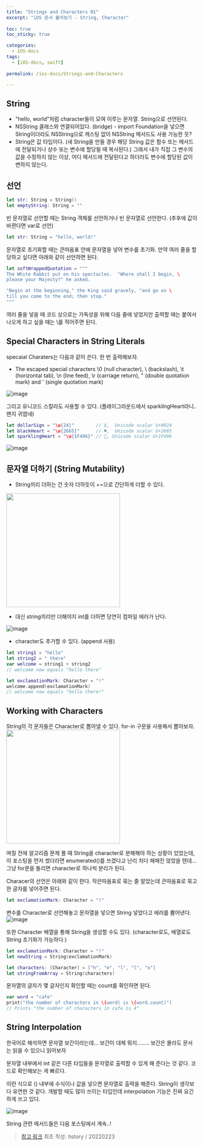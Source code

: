 ```yaml
---
title: "Strings and Characters 01"
excerpt: "iOS 문서 훑어보기 - String, Character"
  
toc: true
toc_sticky: true

categories:
  - iOS-docs
tags:
  - [iOS-docs, swift]
  
permalink: /ios-docs/Strings-and-Characters

---
```

## String
- "hello, world"처럼 character들이 모여 이루는 문자열. String으로 선언된다. 
- NSString 클래스와 연결되어있다. (bridge) - import Foundation을 넣으면 String이더라도 NSString으로 캐스팅 없이 NSString 메서드도 사용 가능한 듯?
- String은 값 타입이다. (새 String을 만들 경우 해당 String 값은 함수 또는 메서드에 전달되거나 상수 또는 변수에 할당될 때 복사된다.) 그래서 내가 직접 그 변수의 값을 수정하지 않는 이상, 어디 메서드에 전달된다고 하더라도 변수에 할당된 값이 변하지 않는다.


## 선언

```swift
let str: String = String()
let emptyString: String = ""
```

빈 문자열로 선언할 때는 String 객체를 선언하거나 빈 문자열로 선언한다. (추후에 값이 바뀐다면 var로 선언)


```swift
let str: String = "hello, world!"
```

문자열로 초기화할 때는 큰따옴표 안에 문자열을 넣어 변수를 초기화. 만약 여러 줄을 할당하고 싶다면 아래와 같이 선언하면 된다.


```swift
let softWrappedQuotation = """
The White Rabbit put on his spectacles.  "Where shall I begin, \
please your Majesty?" he asked.

"Begin at the beginning," the King said gravely, "and go on \
till you come to the end; then stop."
"""
```

여러 줄을 넣을 때 코드 상으로는 가독성을 위해 다음 줄에 넣었지만 출력할 때는 붙여서 나오게 하고 싶을 때는 \를 적어주면 된다.


## Special Characters in String Literals
specaial Charaters는 다음과 같이 쓴다. 한 번 출력해보자.

- The escaped special characters \0 (null character), \\ (backslash), \t (horizontal tab), \n (line feed), \r (carriage return), \" (double quotation mark) and \' (single quotation mark)

![image](https://user-images.githubusercontent.com/22000470/184153258-73905ef8-c772-4507-8611-4a73c5fa0dcc.png)

그리고 유니코드 스칼라도 사용할 수 있다. (플레이그라운드에서 sparkilngHeart라니.. 왠지 귀엽네)

```swift
let dollarSign = "\u{24}"        // $,  Unicode scalar U+0024
let blackHeart = "\u{2665}"      // ♥,  Unicode scalar U+2665
let sparklingHeart = "\u{1F496}" // 💖, Unicode scalar U+1F496
```
![image](https://user-images.githubusercontent.com/22000470/184153326-3532800f-fdb8-4037-86b7-107d77b48f57.png)

## 문자열 더하기 (String Mutability)
- String끼리 더하는 건 숫자 더하듯이 +=으로 간단하게 더할 수 있다. 

<img src="https://user-images.githubusercontent.com/22000470/184153495-dcb32173-054e-486a-bcb4-4c2556035a76.png" width="300">

- 대신 string끼리만 더해야지 int를 더하면 당연히 컴파일 에러가 난다.

![image](https://user-images.githubusercontent.com/22000470/184153568-f1fb6384-9e7c-4e5d-9091-c75acac75a7a.png)


- character도 추가할 수 있다. (append 사용)

```swift
let string1 = "hello"
let string2 = " there"
var welcome = string1 + string2
// welcome now equals "hello there"

let exclamationMark: Character = "!"
welcome.append(exclamationMark)
// welcome now equals "hello there!"
```

## Working with Characters
String의 각 문자들은 Character로 뽑아낼 수 있다. for-in 구문을 사용해서 뽑아보자.
<img src="https://user-images.githubusercontent.com/22000470/184153797-a1078316-87ca-463f-bfe1-7f774d58fac9.png" width="300">

며칠 전에 알고리즘 문제 풀 때 String을 character로 분해해야 하는 상황이 있었는데, 이 포스팅을 먼저 썼더라면 enumerated()를 쓰겠다고 난리 치다 헤매진 않았을 텐데... 그냥 for문을 돌리면 character로 하나씩 분리가 된다.

Characer의 선언은 아래와 같이 한다. 작은따옴표로 묶는 줄 알았는데 큰따옴표로 묶고 한 글자를 넣어주면 된다.

```swift
let exclamationMark: Character = "!"
```

변수를 Character로 선언해놓고 문자열을 넣으면 String 넣었다고 에러를 뿜어낸다.
![image](https://user-images.githubusercontent.com/22000470/184153990-df68e685-d312-4fd6-8037-ea1983877c21.png)

또한 Character 배열을 통해 String을 생성할 수도 있다. (character로도, 배열로도 String 초기화가 가능하다.)

```swift
let exclamationMark: Character = "!"
let newString = String(exclamationMark)

let characters: [Character] = ["h", "e", "l", "l", "o"]
let stringFromArray = String(characters)
```

문자열의 글자가 몇 글자인지 확인할 때는 count를 확인하면 된다.

```swift
var word = "cafe"
print("the number of characters in \(word) is \(word.count)")
// Prints "the number of characters in cafe is 4"
```

## String Interpolation
한국어로 해석하면 문자열 보간이라는데... 보간이 대체 뭐지........ 보간은 몰라도 문서는 읽을 수 있으니 읽어보자

문자열 내부에서 int 같은 다른 타입들을 문자열로 출력할 수 있게 해 준다는 것 같다. 코드로 확인해보는 게 빠르다.


이런 식으로 \() 내부에 수식이나 값을 넣으면 문자열로 출력을 해준다. String이 생각보다 유연한 것 같다. 개발할 때도 많이 쓰이는 타입인데 interpolation 기능은 진짜 요긴하게 쓰고 있다.

![image](https://user-images.githubusercontent.com/22000470/184154128-bf8e510a-3669-41a6-87ce-7791e3584e60.png)


String 관련 메서드들은 다음 포스팅에서 계속..!

> [참고 링크](https://docs.swift.org/swift-book/LanguageGuide/StringsAndCharacters.html)
> 최초 작성: tistory / 20220223
